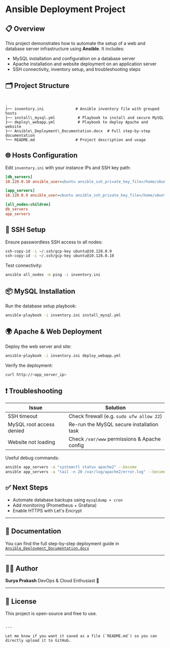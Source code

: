 # Ansible Deployment Project

## 📋 Overview
This project demonstrates how to automate the setup of a web and database server infrastructure using **Ansible**. It includes:

- MySQL installation and configuration on a database server
- Apache installation and website deployment on an application server
- SSH connectivity, inventory setup, and troubleshooting steps

## 🗂️ Project Structure

```

.
├── inventory.ini              # Ansible inventory file with grouped hosts
├── install\_mysql.yml          # Playbook to install and secure MySQL
├── deploy\_webapp.yml          # Playbook to deploy Apache and website
├── Ansible\_Deployment\_Documentation.docx  # Full step-by-step documentation
└── README.md                  # Project description and usage

````

## 🌐 Hosts Configuration
Edit `inventory.ini` with your instance IPs and SSH key path:
```ini
[db_servers]
10.128.0.10 ansible_user=ubuntu ansible_ssh_private_key_file=/home/ubuntu/gcp-key ansible_python_interpreter=/usr/bin/python3

[app_servers]
10.128.0.9 ansible_user=ubuntu ansible_ssh_private_key_file=/home/ubuntu/gcp-key ansible_python_interpreter=/usr/bin/python3

[all_nodes:children]
db_servers
app_servers
````

## 🔐 SSH Setup

Ensure passwordless SSH access to all nodes:

```bash
ssh-copy-id -i ~/.ssh/gcp-key ubuntu@10.128.0.9
ssh-copy-id -i ~/.ssh/gcp-key ubuntu@10.128.0.10
```

Test connectivity:

```bash
ansible all_nodes -m ping -i inventory.ini
```

## 📦 MySQL Installation

Run the database setup playbook:

```bash
ansible-playbook -i inventory.ini install_mysql.yml
```

## 🌍 Apache & Web Deployment

Deploy the web server and site:

```bash
ansible-playbook -i inventory.ini deploy_webapp.yml
```

Verify the deployment:

```bash
curl http://<app_server_ip>
```

## ❗ Troubleshooting

| Issue                    | Solution                                     |
| ------------------------ | -------------------------------------------- |
| SSH timeout              | Check firewall (e.g. `sudo ufw allow 22`)    |
| MySQL root access denied | Re-run the MySQL secure installation task    |
| Website not loading      | Check `/var/www` permissions & Apache config |

Useful debug commands:

```bash
ansible app_servers -a "systemctl status apache2" --become
ansible app_servers -a "tail -n 20 /var/log/apache2/error.log" --become
```

## ✅ Next Steps

* Automate database backups using `mysqldump + cron`
* Add monitoring (Prometheus + Grafana)
* Enable HTTPS with Let's Encrypt

---

## 📄 Documentation

You can find the full step-by-step deployment guide in [`Ansible_Deployment_Documentation.docx`](./Ansible_Deployment_Documentation.docx)

---

## 🧑‍💻 Author

**Surya Prakash**
DevOps & Cloud Enthusiast 🚀

---

## 📜 License

This project is open-source and free to use.

```

---

Let me know if you want it saved as a file (`README.md`) so you can directly upload it to GitHub.
```

